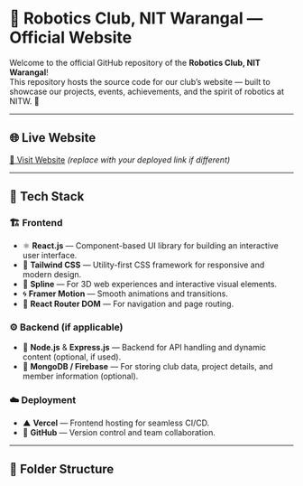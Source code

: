 # 🤖 Robotics Club, NIT Warangal — Official Website

Welcome to the official GitHub repository of the **Robotics Club, NIT Warangal**!  
This repository hosts the source code for our club’s website — built to showcase our projects, events, achievements, and the spirit of robotics at NITW. 🚀

---

## 🌐 Live Website
[🔗 Visit Website](https://rc-nitw.vercel.app/) *(replace with your deployed link if different)*

---

## 🧠 Tech Stack

### 🏗️ Frontend
- ⚛️ **React.js** — Component-based UI library for building an interactive user interface.
- 🎨 **Tailwind CSS** — Utility-first CSS framework for responsive and modern design.
- 🌊 **Spline** — For 3D web experiences and interactive visual elements.
- 🌀 **Framer Motion** — Smooth animations and transitions.
- 📜 **React Router DOM** — For navigation and page routing.

### ⚙️ Backend (if applicable)
- 🧩 **Node.js** & **Express.js** — Backend for API handling and dynamic content (optional, if used).
- 💾 **MongoDB / Firebase** — For storing club data, project details, and member information (optional).

### ☁️ Deployment
- ▲ **Vercel** — Frontend hosting for seamless CI/CD.
- 🐙 **GitHub** — Version control and team collaboration.

---

## 📁 Folder Structure
